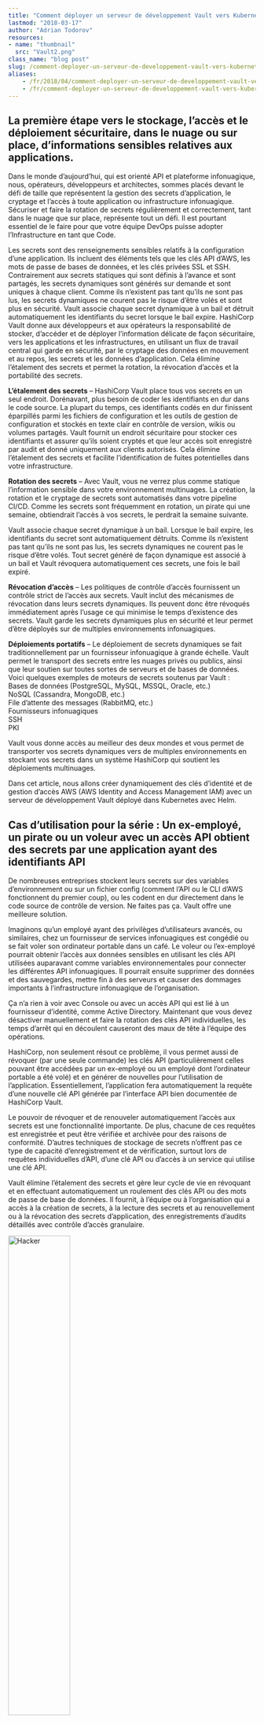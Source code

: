 ```yaml
---
title: "Comment déployer un serveur de développement Vault vers Kubernetes avec Helm."
lastmod: "2018-03-17"
author: "Adrian Todorov"
resources:
- name: "thumbnail"
  src: "Vault2.png"
class_name: "blog post"
slug: /comment-deployer-un-serveur-de-developpement-vault-vers-kubernetes-avec-helm
aliases:
    - /fr/2018/04/comment-deployer-un-serveur-de-developpement-vault-vers-kubernetes-avec-helm/
    - /fr/comment-deployer-un-serveur-de-developpement-vault-vers-kubernetes-avec-helm
---
```


<h2>La première étape vers le stockage, l’accès et le déploiement sécuritaire, dans le nuage ou sur place, d’informations sensibles relatives aux applications.</h2><p>Dans le monde d’aujourd’hui, qui est orienté API et plateforme infonuagique, nous, opérateurs, développeurs et architectes, sommes placés devant le défi de taille que représentent la gestion des secrets d’application, le cryptage et l’accès à toute application ou infrastructure infonuagique. Sécuriser et faire la rotation de secrets régulièrement et correctement, tant dans le nuage que sur place, représente tout un défi. Il est pourtant essentiel de le faire pour que votre équipe DevOps puisse adopter l’Infrastructure en tant que Code.</p><p>Les secrets sont des renseignements sensibles relatifs à la configuration d’une application. Ils incluent des éléments tels que les clés API d’AWS, les mots de passe de bases de données, et les clés privées SSL et SSH. Contrairement aux secrets statiques qui sont définis à l’avance et sont partagés, les secrets dynamiques sont générés sur demande et sont uniques à chaque client. Comme ils n’existent pas tant qu’ils ne sont pas lus, les secrets dynamiques ne courent pas le risque d’être volés et sont plus en sécurité. Vault associe chaque secret dynamique à un bail et détruit automatiquement les identifiants du secret lorsque le bail expire. HashiCorp Vault donne aux développeurs et aux opérateurs la responsabilité de stocker, d’accéder et de déployer l’information délicate de façon sécuritaire, vers les applications et les infrastructures, en utilisant un flux de travail central qui garde en sécurité, par le cryptage des données en mouvement et au repos, les secrets et les données d’application. Cela élimine l’étalement des secrets et permet la rotation, la révocation d’accès et la portabilité des secrets.</p><p><strong>L’étalement des secrets</strong> – HashiCorp Vault place tous vos secrets en un seul endroit. Dorénavant, plus besoin de coder les identifiants en dur dans le code source. La plupart du temps, ces identifiants codés en dur finissent éparpillés parmi les fichiers de configuration et les outils de gestion de configuration et stockés en texte clair en contrôle de version, wikis ou volumes partagés. Vault fournit un endroit sécuritaire pour stocker ces identifiants et assurer qu’ils soient cryptés et que leur accès soit enregistré par audit et donné uniquement aux clients autorisés. Cela élimine l’étalement des secrets et facilite l’identification de fuites potentielles dans votre infrastructure.</p><p><strong>Rotation des secrets</strong> – Avec Vault, vous ne verrez plus comme statique l’information sensible dans votre environnement multinuages. La création, la rotation et le cryptage de secrets sont automatisés dans votre pipeline CI/CD. Comme les secrets sont fréquemment en rotation, un pirate qui une semaine, obtiendrait l’accès à vos secrets, le perdrait la semaine suivante.</p><p>Vault associe chaque secret dynamique à un bail. Lorsque le bail expire, les identifiants du secret sont automatiquement détruits. Comme ils n’existent pas tant qu’ils ne sont pas lus, les secrets dynamiques ne courent pas le risque d’être volés. Tout secret généré de façon dynamique est associé à un bail et Vault révoquera automatiquement ces secrets, une fois le bail expiré.</p><p><strong>Révocation d’accès</strong> – Les politiques de contrôle d’accès fournissent un contrôle strict de l’accès aux secrets. Vault inclut des mécanismes de révocation dans leurs secrets dynamiques. Ils peuvent donc être révoqués immédiatement après l’usage ce qui minimise le temps d’existence des secrets. Vault garde les secrets dynamiques plus en sécurité et leur permet d’être déployés sur de multiples environnements infonuagiques.</p><p><strong>Déploiements portatifs</strong> – Le déploiement de secrets dynamiques se fait traditionnellement par un fournisseur infonuagique à grande échelle. Vault permet le transport des secrets entre les nuages privés ou publics, ainsi que leur soutien sur toutes sortes de serveurs et de bases de données. Voici quelques exemples de moteurs de secrets soutenus par Vault :<br> Bases de données (PostgreSQL, MySQL, MSSQL, Oracle, etc.)<br> NoSQL (Cassandra, MongoDB, etc.)<br> File d’attente des messages (RabbitMQ, etc.)<br> Fournisseurs infonuagiques<br> SSH<br> PKI</p><p>Vault vous donne accès au meilleur des deux mondes et vous permet de transporter vos secrets dynamiques vers de multiples environnements en stockant vos secrets dans un système HashiCorp qui soutient les déploiements multinuages.</p><p>Dans cet article, nous allons créer dynamiquement des clés d’identité et de gestion d’accès AWS (AWS Identity and Access Management IAM) avec un serveur de développement Vault déployé dans Kubernetes avec Helm.</p><h2>Cas d’utilisation pour la série : Un ex-employé, un pirate ou un voleur avec un accès API obtient des secrets par une application ayant des identifiants API</h2><p>De nombreuses entreprises stockent leurs secrets sur des variables d’environnement ou sur un fichier config (comment l’API ou le CLI d’AWS fonctionnent du premier coup), ou les codent en dur directement dans le code source de contrôle de version. Ne faites pas ça. Vault offre une meilleure solution.</p><p>Imaginons qu’un employé ayant des privilèges d’utilisateurs avancés, ou similaires, chez un fournisseur de services infonuagiques est congédié ou se fait voler son ordinateur portable dans un café. Le voleur ou l’ex-employé pourrait obtenir l’accès aux données sensibles en utilisant les clés API utilisées auparavant comme variables environnementales pour connecter les différentes API infonuagiques. Il pourrait ensuite supprimer des données et des sauvegardes, mettre fin à des serveurs et causer des dommages importants à l’infrastructure infonuagique de l’organisation.</p><p>Ça n’a rien à voir avec Console ou avec un accès API qui est lié à un fournisseur d’identité, comme Active Directory. Maintenant que vous devez désactiver manuellement et faire la rotation des clés API individuelles, les temps d’arrêt qui en découlent causeront des maux de tête à l’équipe des opérations.</p><p>HashiCorp, non seulement résout ce problème, il vous permet aussi de révoquer (par une seule commande) les clés API (particulièrement celles pouvant être accédées par un ex-employé ou un employé dont l’ordinateur portable a été volé) et en générer de nouvelles pour l’utilisation de l’application. Essentiellement, l’application fera automatiquement la requête d’une nouvelle clé API générée par l’interface API bien documentée de HashiCorp Vault.</p><p>Le pouvoir de révoquer et de renouveler automatiquement l’accès aux secrets est une fonctionnalité importante. De plus, chacune de ces requêtes est enregistrée et peut être vérifiée et archivée pour des raisons de conformité. D’autres techniques de stockage de secrets n’offrent pas ce type de capacité d’enregistrement et de vérification, surtout lors de requêtes individuelles d’API, d’une clé API ou d’accès à un service qui utilise une clé API.</p><p>Vault élimine l’étalement des secrets et gère leur cycle de vie en révoquant et en effectuant automatiquement un roulement des clés API ou des mots de passe de base de données. Il fournit, à l’équipe ou à l’organisation qui a accès à la création de secrets, à la lecture des secrets et au renouvellement ou à la révocation des secrets d’application, des enregistrements d’audits détaillés avec contrôle d’accès granulaire.</p><p><img class="alignright" style="width: 50%;" src="/images/blog/post/Hacker-5-5.png " alt="Hacker"></p><p><strong>Tutoriel — comment déployer un serveur de développement Vault sur Kubernetes avec Helm.</strong></p><p>Dans ce tutoriel, nous allons déployer un serveur de développement Vault sur Kubernetes avec Helm et avec l’incubateur Helm Chart. Le serveur dev stocke toutes ses données en mémoire (mais quand même cryptées) et lorsque la requête est faite, il descelle et présente automatiquement la clé Vault pour desceller et la clé d’accès root. Vous ne devriez jamais exploiter un serveur dev mode en production.</p><p><strong>Qu’est-ce que Helm et Helm charts ?</strong></p><p>Helm aide à gérer les applications Kubernetes. Helm Charts aide à définir, installer et mettre à niveau les applications Kubernetes les plus complexes. C’est un paquet qui contient toutes les définitions de ressources nécessaires à l’exécution d’une application, d’un outil ou d’un service dans une grappe Kubernetes. Considérez-le comme l’équivalent Kubernetes d’une formule homebrew, d’un Apt dpkg ou d’un fichier Yum RPM. Nous allons utiliser le diagramme (chart) incubateur « Vault » de Kubernetes.</p><p><strong>Ce qu’il vous faut</strong></p><p>https://github.com/kubernetes/helm#install.<br> Avant de commencer ce tutoriel, assurez-vous d’utiliser une grappe Kubernetes de version 1.6 ou supérieure. Assurez-vous que <a href="https://github.com/kubernetes/helm#install" target="_blank">Helm</a> soit installé sur votre machine client et que kubectl est installé et configuré pour se connecter à votre grappe Kubernetes. Si vous avez plus d’une grappe, utilisez la grappe de développement pour ce tutoriel.</p><h2>Déployer Vault sur Kubernetes avec Helm</h2><p>Une fois que Helm est prêt, initialisez le CLI local et installez Tiller dans votre grappe Kubernetes en une étape :</p><pre>$ helm init</pre><p>Si vous tapez :</p><pre> $ helm version</pre><p>Vous devriez voir :</p><pre>Client: &amp;version.Version{SemVer:"v2.8.1",
GitCommit:"6af75a8fd72e2aa18a2b278cfe5c7a1c5feca7f2", 
GitTreeState:"clean"}
Server: &amp;version.Version{SemVer:"v2.8.1", 
GitCommit:"6af75a8fd72e2aa18a2b278cfe5c7a1c5feca7f2", 
GitTreeState:"clean"}</pre><p>Cela signifie que Helm et ses composants du côté serveur (Tiller) sont installés et prêts à être utilisés. Ajoutons maintenant le dépôt incubateur à Helm.</p><pre>$ helm repo add incubator http://storage.googleapis.com/kubernetes-charts-incubator</pre><p>Actuellement, votre Chart utilise l’image docker Vault de Docker Hub avec une version vault 0.9.0.</p><pre>image:
  repository: vault
  tag: 0.9.0
  pullPolicy: IfNotPresent</pre><p>Afin de déployer une version de développement de Vault running, exécuter la commande suivante :</p><pre>$ helm install incubator/vault --name vault-dev</pre><p>Cela provisionnera automatiquement un service, un déploiement, un pod et une ConfigMap Kubernetes comme ci-dessous :</p><pre>NAME:   vault-dev
LAST DEPLOYED: Wed Mar 14 17:13:43 2018
NAMESPACE: default
STATUS: DEPLOYED

RESOURCES:
==&gt; v1/ConfigMap
NAME                      DATA  AGE
vault-dev-vault-config-1  1     0s

==&gt; v1/Service
NAME             TYPE       CLUSTER-IP     EXTERNAL-IP  PORT(S)   AGE
vault-dev-vault  ClusterIP  100.68.247.74         8200/TCP  0s

==&gt; v1beta1/Deployment
NAME             DESIRED  CURRENT  UP-TO-DATE  AVAILABLE  AGE
vault-dev-vault  1        0        0           0          0s

==&gt; v1/Pod(related)
NAME                              READY  STATUS             RESTARTS  AGE
vault-dev-vault-764c78cd94-xqxfn  0/1    ContainerCreating  0         0s</pre><p>Helm fournit un ensemble de notes que vous pouvez utiliser pour vous connecter au serveur Vault avec les capacités de redirection de port de kubectl.</p><pre>NOTES:
1. Get the application URL by running these commands:
export POD_NAME=$(kubectl get pods --namespace default -l "app=vault" -o jsonpath="{.items[0].metadata.name}")
  echo "Use http://127.0.0.1:8200 as the Vault address after forwarding."
  kubectl port-forward $POD_NAME 8200:8200</pre><p>À l’instant, le serveur Vault est exposé à la grappe Kubernetes à l’interne seulement. Seuls les services Kubernetes peuvent communiquer entre eux, et non les utilisateurs externes. Vous devriez pouvoir vous connecter au serveur Vault à partir de n’importe quelle application en utilisant le service déployé par Helm.</p><pre>http://vault-dev-vault:8200</pre><p>Il existe une façon de l’exposer, en dehors de la grappe, par un contrôleur et des ressources Ingress. Cela dépasse le cadre de cet article de blogue. Dans le cas qui nous intéresse, nous allons exécuter la première commande « exporter » dans la section NOTES afin d’obtenir le nom du pod qui a été déployé.</p><pre>$ export POD_NAME=$(kubectl get pods --namespace default -l "app=vault" -o jsonpath="{.items[0].metadata.name}")</pre><p>Pour voir le Root Token important et nécessaire pour procéder à la génération de secrets dynamiques AWS qui fait partie du présent article de blogue, exécutez :</p><pre>$ kubectl logs $POD_NAME</pre><p>Vous devriez voir apparaitre ceci sur votre terminal :</p><p><img style="width: 100%;" src="/images/blog/post/adrian1.png " alt="Terminal"></p><p>Le Root Token est surligné ici. Veuillez le noter quelque part puisque vous en aurez besoin plus tard.</p><p>Ensuite, redirigez le port au pod exploité sur notre grappe Kubernetes en exécutant la dernière commande NOTES ci-dessous :</p><pre>$ kubectl port-forward $POD_NAME 8200:8200</pre><p><img style="width: 100%;" src="/images/blog/post/Adrian2.png " alt="Terminal"></p><p>Cela permettra à votre adresse IP locale (127.0.0.1:8200) d’agir comme mandataire pour le serveur Vault.</p><p>Ensuite, ouvrez un nouvel onglet ou une nouvelle fenêtre terminal. Après avoir ouvert le nouveau terminal, tapez ceci pour exporter la variable environnementale :</p><pre>$ export VAULT_ADDR='http://127.0.0.1:8200'</pre><p>Nous avons maintenant besoin de télécharger le <a href="https://www.vaultproject.io/downloads.html" target="_blank">système binaire Vault</a> sur notre machine de client afin de communiquer et d’exécuter les commandes Vault CLI. Vault est une multiplateforme alors elle devrait fonctionner sur n’importe quelle plateforme.</p><p>Vous devriez être capable de mettre en vault l’exécutable Unix pour Linux/Mac. Ouvrez votre terminal et changez votre répertoire vers le chemin où est stocké et typé l’exécutable vault.</p><pre>$ vault status</pre><p><img style="width: 100%;" src="/images/blog/post/Adrian3.png " alt="Terminal"></p><p>Ensuite, connectez-vous au serveur vault en collant le Root token obtenu de la section logs :</p><pre>$ vault login</pre><p><img style="width: 100%;" src="/images/blog/post/Adrian4.png " alt="Terminal"></p><p>On peut maintenant se féliciter. Nous avons réussi à déployer un serveur de développement Vault sur Kubernetes avec Helm.</p><p>Pour activer les secrets dynamiques d’AWS sur Vault, tapez la commande suivante dans votre terminal :</p><pre>$ vault secrets enable -path=aws aws</pre><p><img style="width: 100%;" src="/images/blog/post/1.png" alt="Terminal"></p><p>Avant de procéder, configurons d’abord notre compte AWS pour qu’il utilise les secrets.</p><p>Allez à <a href="https://console.aws.amazon.com/iam/home?region=us-east-1#/users" target="_blank">IAM Management Console</a> et créez un nouvel Utilisateur avec les permissions suivantes : ne lui donnez que l’accès : Programmatic Access.</p><p><img style="width: 100%;" src="/images/blog/post/2.png" alt="Terminal"></p><p>Créez une politique et joignez-la à l’utilisateur. Nommez-la “ hashicorp-vault-lab ”. Assurez-vous de remplacer votre ID de compte dans &nbsp;» Resource «&nbsp;. Ainsi, quand Vault crée dynamiquement les utilisateurs, le nom d’utilisateur commence par le préfixe &nbsp;» vault- «&nbsp;.</p><p>On trouve le numéro de compte dans <a href="https://console.aws.amazon.com/support/home?region=us-east-1#" target="_blank">AWS Support Dashboard</a>:</p><pre>{
    "Version": "2012-10-17",
    "Statement": [
        {
            "Effect": "Allow",
            "Action": [
                "iam:AttachUserPolicy",
                "iam:CreateAccessKey",
                "iam:CreateUser",
                "iam:DeleteAccessKey",
                "iam:DeleteUser",
                "iam:DeleteUserPolicy",
                "iam:DetachUserPolicy",
                "iam:ListAccessKeys",
                "iam:ListAttachedUserPolicies",
                "iam:ListGroupsForUser",
                "iam:ListUserPolicies",
                "iam:PutUserPolicy",
                "iam:RemoveUserFromGroup"
            ],
            "Resource": [
                "arn:aws:iam::ACCOUNT_ID:user/vault-*"
            ]
        }
    ]
}</pre><p>Vous devriez avoir un utilisateur avec la politique jointe comme ceci :</p><p><img style="width: 100%;" src="h/images/blog/post/5.png" alt="Terminal"></p><p>Vous devriez aussi recevoir un fichier .csv avec les clés “Access Key ID” et “Secret Access Key.” Seules ces clés devraient être utilisées pour configurer Vault. Pour des raisons de sécurité, supprimez-les de votre ordinateur immédiatement après, car Vault gère le cryptage de ces clés de façon interne. Elles ne peuvent être lues après avoir été configurées, on ne peut que les écraser.<br> Voici un exemple de ce qu’il faut faire pour les configurer : veuillez remplacer “ access_key ” et “ secret_key ” par vos clés.</p><pre>$ vault write aws/config/root \
    access_key=ACCESS_KEY_ID \
    secret_key=SECRET_ACCESS_KEY
</pre><p><img style="width: 100%;" src="/images/blog/post/6.png" alt="Terminal"></p><p>Ensuite, créez un rôle à utiliser avec Vault pour que, au besoin, votre application ait un utilisateur associé à ce rôle. Par exemple, votre application pourrait nécessiter un rôle qui peut faire n’importe quelle opération CRUD sur S3. Créons-en un maintenant. Vous pouvez le restreindre autant que vous le désirez. Joignez une politique à ce rôle en utilisant un relevé direct EOF (End-Of-File).</p><p><img style="width: 100%;" src="/images/blog/post/weird.png" alt="Terminal"></p><p><img style="width: 100%;" src="/images/blog/post/7.png" alt="Terminal"></p><p>Si votre application infonuagique sur place ou <a href="https://www.cloudops.com/fr/2018/02/informatique-sans-serveur-on-aime-ou-pas%E2%80%89-2/" target="_blank">sans serveur</a> a besoin d’obtenir un accès S3 et d’utiliser une clé &nbsp;» API access key «&nbsp;, vous pouvez simplement utiliser un &nbsp;» Vault token &nbsp;» pour vous connecter par l’interface Vault RESTful API. Dans ce cas-ci, votre Vault token devrait être autre chose que vos identifiants root en production, vous les créez spécialement pour permettre à votre application de créer des clés d’accès et d’être incapable de lire toutes les autres clés d’accès. Vous trouverez de plus amples informations sur RESTful API <a href="https://www.vaultproject.io/api/secret/aws/index.html" target="_blank">ici</a>. Le point particulier relatif à l’utilisation dans votre application se trouve <a href="https://www.vaultproject.io/api/secret/aws/index.html#generate-iam-credentials" target="_blank">ici</a>.</p><p>Dans le cadre de ce tutoriel, nous allons le réaliser en utilisant à la place, l’outil CLI Vault pour générer un utilisateur IAM temporaire avec Vault :</p><pre>$ vault read aws/creds/s3-all-crud-role</pre><p><img style="width: 100%;" src="/images/blog/post/8.png" alt="Terminal"></p><p>Vous pouvez aussi l’exporter en format JSON. Par défaut, il est en format table, donc vous pouvez l’éditer avec jq en utilisant le paramètre -format=json.</p><pre>$ vault read -format=json aws/creds/s3-all-crud-role</pre><p><img style="width: 100%;" src="/images/blog/post/9.png" alt="Terminal"></p><p>Comme vous pouvez le constater, il a généré 2 identifiants complètement différents ; les deux identifiants ont une durée de bail de 768 heures. Cela signifie que Vault supprimera automatiquement les utilisateurs dans AWS après 768 heures.</p><p>Si vous allez à AWS IAM et recherchez “vault-”, vous devriez pouvoir les trouver.</p><p><img style="width: 100%;" src="/images/blog/post/10.png" alt="Terminal"></p><p>La génération de secrets dynamiques de Vault est pratique, car elle a pris le rôle, a généré l’utilisateur, joint la politique et vous a redonné la clé d’accès et la clé de secret :</p><p><img style="width: 100%;" src="/images/blog/post/12.png" alt="Terminal"></p><p>Il serait peut-être bon d’augmenter la sécurité en configurant un bail de 24 heures en ajoutant à la configuration une valeur-clé dans Vault comme ceci :</p><pre>$ vault write aws/config/lease lease=24h lease_max=24h</pre><p>Les clés générées avec les nouveaux utilisateurs IAM un une durée de bail de 24 heures :</p><p><img style="width: 100%;" src="/images/blog/post/13.png" alt="Terminal"></p><p>Après 24 heures, Vault supprimera automatiquement l’utilisateur.</p><p>Idéalement, vous devriez utiliser l’ID de bail &nbsp;» lease_id &nbsp;» afin de renouveler l’utilisateur, ainsi, l’application n’est pas constamment en train de créer de nouveaux utilisateurs IAM. Pour ce faire, utiliser L’ID de bail &nbsp;» lease_id &nbsp;» fourni par Vault afin de renouveler simplement le bail.</p><p>Vous pouvez aussi utiliser le RESTful API de Vault <a href="https://www.vaultproject.io/api/system/leases.html" target="_blank">ici</a> :</p><p>Renouvelons la licence pour une heure seulement en utilisant le &nbsp;» lease_id &nbsp;» et 3600 secondes :</p><pre>$ vault lease renew aws/creds/s3-all-crud-role/e928e56d-0261-5e03-d0ee-bce23c3005a4 3600</pre><p><img style="width: 100%;" src="/images/blog/post/14.png" alt="Terminal"></p><p><strong>Houston, nous avons un problème. Nous avons été piratés.</strong></p><p>Supposons que vous utilisez vos outils de surveillance pour attraper quelqu’un essayant d’obtenir l’accès à l’une de vos applications. Toutefois, ils ont pu copier une de vos variables environnementales contenant les clés : AWS API Key et Secret Access Keys générées avec Vault par votre application.</p><p>Comment pouvons-nous arrêter le pirate avant qu’il ne cause de sérieux dommages à votre organisation ?</p><p>Vous n’avez simplement qu’à révoquer les baux qui ont ces identifiants en utilisant, soit la CLI ou la RESTful API :</p><pre>$ vault lease revoke -prefix aws/creds/s3-all-crud-role</pre><p><img style="width: 100%;" src="/images/blog/post/5-1.png" alt="Terminal"></p><p>Comme vous pouvez le constater, Vault a pu utiliser : &nbsp;» -prefix of s3-all-crud-role &nbsp;» pour révoquer tous les baux associés à ces rôles.</p><p><img style="width: 100%;" src="/images/blog/post/15.png" alt="Terminal"></p><p>Vault est un outil fantastique qui simplifiera la sécurité de votre infrastructure. Cela éliminera l’étalement des secrets et facilitera la découverte de vulnérabilités. Il fera automatiquement la rotation des secrets et révoquera l’accès non autorisé. Les secrets dynamiques sont bien, en tant que tels, mais avec HashiCorps, ils deviennent fantastiques.</p><p>Jetez un œil sur mon <a href="https://github.com/adriantodorov/cloudops-vault-part-1" target="_blank">repos</a> pour plus d’idées de façons d’ajouter de la sécurité à votre Infrastructure en tant que Code.</p><p>Pour en apprendre plus sur l’utilisation de Docker et Kubernetes dans AWS, inscrivez-vous à l’un de nos <https: www.cloudops.com="" fr="" ateliers-docker-kubernetes="" "="" target="_blank">ateliers. Nous offrons une gamme d’ateliers pratiques de trois jours pour vous aider à adopter les pratiques DevOps.</https:></p><p>&nbsp;</p><h3><img class="size-full wp-image-749 alignleft" title="Adrian Todorov" src="/images/blog/post/Adrian.png" alt="" style="width: 150px;" width="150" height="150">À propos de l’auteur – Adrian Todorov</h3><p> Adrian Todorov est architecte de solutions de conteneur chez CloudOps. Il travaille de près avec Kubernetes, AWS, GCP et HashiCorp pour faire avancer la modernisation d’applications. Ce qu’Adrian aime par-dessus tout, c’est d’amener les clients vers les technologies et les processus de développement infonuagiques modernes, il espère guider les lecteurs à travers l’utilisation des projets de source libre dans leur application.</p>

